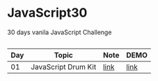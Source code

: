 ﻿# JavaScript30

30 days vanila JavaScript Challenge

##

| Day | Topic | Note | DEMO
| --- | --- | --- | --- |
| 01 | JavaScript Drum Kit | [link](https://jayredk.github.io/JavaScript30/01%20-%20JavaScript%20Drum%20Kit) | [link](https://jayredk.github.io/JavaScript30/01%20-%20JavaScript%20Drum%20Kit/index.html) |
